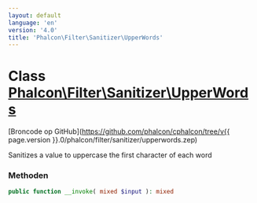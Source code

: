 ```yaml
---
layout: default
language: 'en'
version: '4.0'
title: 'Phalcon\Filter\Sanitizer\UpperWords'
---
```


# Class [Phalcon\Filter\Sanitizer\UpperWords](Phalcon_Filter_Sanitizer_UpperWords)

[Broncode op GitHub](https://github.com/phalcon/cphalcon/tree/v{{ page.version }}.0/phalcon/filter/sanitizer/upperwords.zep)

Sanitizes a value to uppercase the first character of each word

### Methoden

```php
public function __invoke( mixed $input ): mixed
```